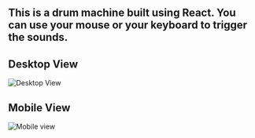 

## This is a drum machine built using React. You can use your mouse or your keyboard to trigger the sounds.

## Desktop View

![Desktop View](https://i.imgur.com/OMTqyYd.png)

## Mobile View

![Mobile view](https://i.imgur.com/MFfmBiZ.png)

